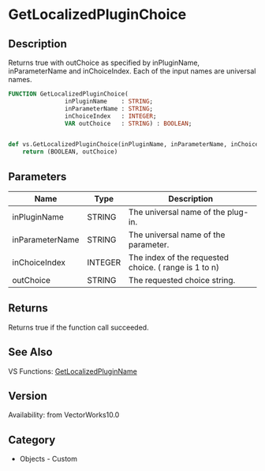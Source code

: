 # GetLocalizedPluginChoice

## Description
Returns true with outChoice as specified by inPluginName, inParameterName and inChoiceIndex.  Each of the input names are universal names.

```pascal
FUNCTION GetLocalizedPluginChoice(
				inPluginName    : STRING;
				inParameterName : STRING;
				inChoiceIndex   : INTEGER;
				VAR outChoice   : STRING) : BOOLEAN;
```

```python

def vs.GetLocalizedPluginChoice(inPluginName, inParameterName, inChoiceIndex):
    return (BOOLEAN, outChoice)
```

## Parameters
|Name|Type|Description|
|---|---|---|
|inPluginName|STRING|The universal name of the plug-in.|
|inParameterName|STRING|The universal name of the parameter.|
|inChoiceIndex|INTEGER|The  index of the requested choice. ( range is 1 to n)|
|outChoice|STRING|The requested choice string. |

## Returns
Returns true if the function call succeeded.

## See Also
VS Functions:
[GetLocalizedPluginName](GetLocalizedPluginName.md)

## Version
Availability: from VectorWorks10.0
## Category
* Objects - Custom


